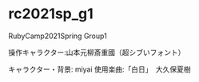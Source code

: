 # rc2021sp_g1
RubyCamp2021Spring Group1

操作キャラクター:山本元柳斎重國（超シブいフォント）

キャラクター・背景: miyai
使用楽曲:「白日」　大久保夏樹